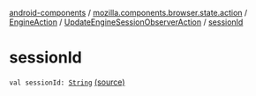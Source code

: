 [android-components](../../../index.md) / [mozilla.components.browser.state.action](../../index.md) / [EngineAction](../index.md) / [UpdateEngineSessionObserverAction](index.md) / [sessionId](./session-id.md)

# sessionId

`val sessionId: `[`String`](https://kotlinlang.org/api/latest/jvm/stdlib/kotlin/-string/index.html) [(source)](https://github.com/mozilla-mobile/android-components/blob/master/components/browser/state/src/main/java/mozilla/components/browser/state/action/BrowserAction.kt#L553)